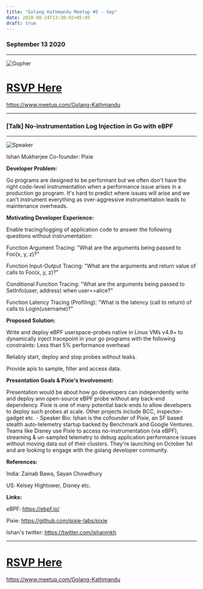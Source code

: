 ```yaml
---
title: "Golang Kathmandu Meetup #5 - Sep"
date: 2020-08-24T13:30:02+05:45
draft: true
---
```

### September 13 2020

---------

![Gopher](/gopher7.png)

# [**RSVP Here**](https://www.meetup.com/Golang-Kathmandu)
https://www.meetup.com/Golang-Kathmandu

-------------

### [Talk] No-instrumentation Log Injection in Go with eBPF

----


![Speaker](/speaker5.png)

Ishan Mukherjee
Co-founder: Pixie

**Developer Problem:**

Go programs are designed to be performant but we often don't have the right code-level instrumentation when a performance issue arises in a production go program. It's hard to predict where issues will arise and we can't instrument everything as over-aggressive instrumentation leads to maintenance overheads.

**Motivating Developer Experience:**

Enable tracing/logging of application code to answer the following questions without instrumentation:

Function Argument Tracing: "What are the arguments being passed to Foo(x, y, z)?"

Function Input-Output Tracing: "What are the arguments and return value of calls to Foo(x, y, z)?"

Conditional Function Tracing: "What are the arguments being passed to SetInfo(user, address) when user==alice?"

Function Latency Tracing (Profiling): "What is the latency (call to return) of calls to Login(username)?"

**Proposed Solution:**

Write and deploy eBPF userspace-probes native in Linux VMs v4.9+ to dynamically inject tracepoint in your go programs with the following constraints:
Less than 5% performance overhead

Reliably start, deploy and stop probes without leaks.

Provide apis to sample, filter and access data.

**Presentation Goals & Pixie's Involvement:**

Presentation would be about how go developers can independently write and deploy ann open-source eBPF probe without any back-end dependency. Pixie is one of many potential back-ends to allow developers to deploy such probes at scale. Other projects include BCC, inspector-gadget etc. - Speaker Bio: Ishan is the cofounder of Pixie, an SF based stealth auto-telemetry startup backed by Benchmark and Google Ventures. Teams like Disney use Pixie to access no-instrumentation (via eBPF), streaming & un-sampled telemetry to debug application performance issues without moving data out of their clusters. They're launching  on October  1st and are looking to engage with the golang developer community.

**References:**

India:  Zainab Bawa, Sayan  Chowdhury

US: Kelsey Hightower, Disney etc.

**Links:**

eBPF: https://ebpf.io/

Pixie: https://github.com/pixie-labs/pixie

Ishan's twitter: https://twitter.com/ishanmkh

----------

# [**RSVP Here**](https://www.meetup.com/Golang-Kathmandu)
https://www.meetup.com/Golang-Kathmandu
